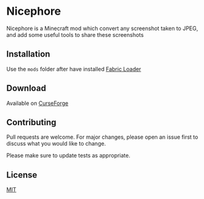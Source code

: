 # Nicephore

Nicephore is a Minecraft mod which convert any screenshot taken to JPEG, and add some useful tools to share these screenshots

## Installation

Use the `mods` folder after have installed [Fabric Loader](https://fabricmc.net/use/)

## Download

Available on [CurseForge](https://www.curseforge.com/minecraft/mc-mods/nicephore-fabric)

## Contributing
Pull requests are welcome. For major changes, please open an issue first to discuss what you would like to change.

Please make sure to update tests as appropriate.

## License
[MIT](https://choosealicense.com/licenses/mit/)
